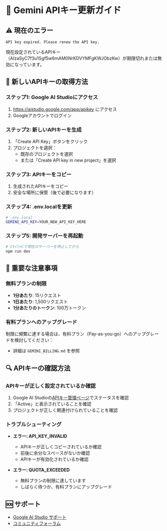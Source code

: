# 🔑 Gemini APIキー更新ガイド

## ⚠️ 現在のエラー
```
API key expired. Please renew the API key.
```

現在設定されているAPIキー（AIzaSyC7f3u1Sgf5w6mAM0NrKDVYMFgKWJObzKw）が期限切れまたは無効になっています。

## 🚀 新しいAPIキーの取得方法

### ステップ1: Google AI Studioにアクセス
1. https://aistudio.google.com/app/apikey にアクセス
2. Googleアカウントでログイン

### ステップ2: 新しいAPIキーを生成
1. 「Create API Key」ボタンをクリック
2. プロジェクトを選択：
   - 既存のプロジェクトを選択
   - または「Create API key in new project」を選択

### ステップ3: APIキーをコピー
1. 生成されたAPIキーをコピー
2. 安全な場所に保管（後で必要になります）

### ステップ4: .env.localを更新
```bash
# .env.local
GEMINI_API_KEY=YOUR_NEW_API_KEY_HERE
```

### ステップ5: 開発サーバーを再起動
```bash
# Ctrl+Cで現在のサーバーを停止してから
npm run dev
```

## 📝 重要な注意事項

### 無料プランの制限
- **1分あたり**: 15リクエスト
- **1日あたり**: 1,500リクエスト
- **1分あたりのトークン**: 100万トークン

### 有料プランへのアップグレード
制限に頻繁に達する場合は、有料プラン（Pay-as-you-go）へのアップグレードを検討してください：
- 詳細は `GEMINI_BILLING.md` を参照

## 🔍 APIキーの確認方法

### APIキーが正しく設定されているか確認
1. Google AI Studioの[APIキー管理ページ](https://aistudio.google.com/app/apikey)でステータスを確認
2. 「Active」と表示されていることを確認
3. プロジェクトが正しく関連付けられていることを確認

### トラブルシューティング
- **エラー: API_KEY_INVALID**
  - APIキーが正しくコピーされているか確認
  - 前後に余分なスペースがないか確認
  - APIキーが有効化されているか確認

- **エラー: QUOTA_EXCEEDED**
  - 無料プランの制限に達しています
  - しばらく待つか、有料プランにアップグレード

## 🆘 サポート
- [Google AI Studio サポート](https://ai.google.dev/support)
- [コミュニティフォーラム](https://discuss.ai.google.dev/)